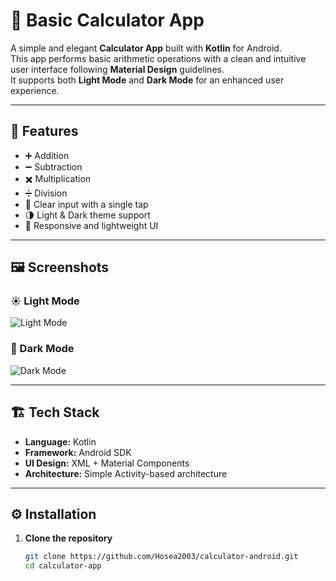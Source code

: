 # 🧮 Basic Calculator App

A simple and elegant **Calculator App** built with **Kotlin** for Android.  
This app performs basic arithmetic operations with a clean and intuitive user interface following **Material Design** guidelines.  
It supports both **Light Mode** and **Dark Mode** for an enhanced user experience.

---

## 🚀 Features

- ➕ Addition
- ➖ Subtraction
- ✖️ Multiplication
- ➗ Division
- 🧹 Clear input with a single tap
- 🌗 Light & Dark theme support
- 📱 Responsive and lightweight UI

---

## 🖼️ Screenshots

### ☀️ Light Mode
![Light Mode](https://i.postimg.cc/QN79FDs5/Screenshot-from-2025-10-21-20-24-31.png)

### 🌙 Dark Mode
![Dark Mode](https://i.postimg.cc/dtK7dft4/Screenshot-from-2025-10-21-20-27-30.png)

---

## 🏗️ Tech Stack

- **Language:** Kotlin
- **Framework:** Android SDK
- **UI Design:** XML + Material Components
- **Architecture:** Simple Activity-based architecture

---

## ⚙️ Installation

1. **Clone the repository**
   ```bash
   git clone https://github.com/Hosea2003/calculator-android.git
   cd calculator-app
